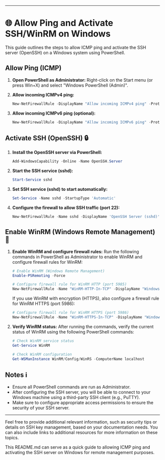 
---

# 🌐 Allow Ping and Activate SSH/WinRM on Windows

This guide outlines the steps to allow ICMP ping and activate the SSH server (OpenSSH) on a Windows system using PowerShell.

## Allow Ping (ICMP)

1. **Open PowerShell as Administrator:**
   Right-click on the Start menu (or press Win+X) and select "Windows PowerShell (Admin)".

2. **Allow incoming ICMPv4 ping:**
   ```powershell
   New-NetFirewallRule -DisplayName "Allow incoming ICMPv4 ping" -Protocol ICMPv4 -IcmpType 8 -Enabled True -Action Allow
   ```

3. **Allow incoming ICMPv6 ping (optional):**
   ```powershell
   New-NetFirewallRule -DisplayName "Allow incoming ICMPv6 ping" -Protocol ICMPv6 -IcmpType 128 -Enabled True -Action Allow
   ```

## Activate SSH (OpenSSH) 🔒

1. **Install the OpenSSH server via PowerShell:**
   ```powershell
   Add-WindowsCapability -Online -Name OpenSSH.Server
   ```

2. **Start the SSH service (sshd):**
   ```powershell
   Start-Service sshd
   ```

3. **Set SSH service (sshd) to start automatically:**
   ```powershell
   Set-Service -Name sshd -StartupType 'Automatic'
   ```

4. **Configure the firewall to allow SSH traffic (port 22):**
   ```powershell
   New-NetFirewallRule -Name sshd -DisplayName 'OpenSSH Server (sshd)' -Enabled True -Direction Inbound -Protocol TCP -Action Allow -LocalPort 22
   ```

## Enable WinRM (Windows Remote Management) 🚀

1. **Enable WinRM and configure firewall rules:**
   Run the following commands in PowerShell as Administrator to enable WinRM and configure firewall rules for WinRM:

   ```powershell
   # Enable WinRM (Windows Remote Management)
   Enable-PSRemoting -Force

   # Configure firewall rule for WinRM HTTP (port 5985)
   New-NetFirewallRule -Name "WinRM-HTTP-In-TCP" -DisplayName "Windows Remote Management (HTTP-In)" -Enabled True -Direction Inbound -Protocol TCP -LocalPort 5985
   ```

   If you use WinRM with encryption (HTTPS), also configure a firewall rule for WinRM HTTPS (port 5986):

   ```powershell
   # Configure firewall rule for WinRM HTTPS (port 5986)
   New-NetFirewallRule -Name "WinRM-HTTPS-In-TCP" -DisplayName "Windows Remote Management (HTTPS-In)" -Enabled True -Direction Inbound -Protocol TCP -LocalPort 5986
   ```

2. **Verify WinRM status:**
   After running the commands, verify the current status of WinRM using the following PowerShell commands:

   ```powershell
   # Check WinRM service status
   Get-Service WinRM

   # Check WinRM configuration
   Get-WSManInstance WinRM/Config/WinRS -ComputerName localhost
   ```
   
## Notes ℹ️

- Ensure all PowerShell commands are run as Administrator.
- After configuring the SSH server, you will be able to connect to your Windows machine using a third-party SSH client (e.g., PuTTY).
- Make sure to configure appropriate access permissions to ensure the security of your SSH server.

---

Feel free to provide additional relevant information, such as security tips or details on SSH key management, based on your documentation needs. You can also include links to additional resources for more information on these topics.

This README.md can serve as a quick guide to allowing ICMP ping and activating the SSH server on Windows for remote management purposes.

